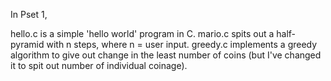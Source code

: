 In Pset 1, 

hello.c is a simple 'hello world' program in C.
mario.c spits out a half-pyramid with n steps, where n = user input.
greedy.c implements a greedy algorithm to give out change in the least number of coins (but I've changed it to spit out number of individual coinage).
